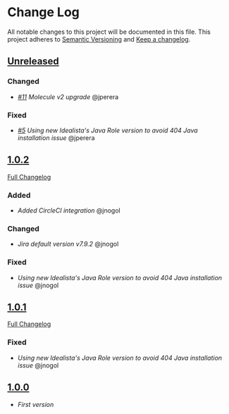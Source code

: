 # Change Log

All notable changes to this project will be documented in this file.
This project adheres to [Semantic Versioning](http://semver.org/) and [Keep a changelog](https://github.com/olivierlacan/keep-a-changelog).

## [Unreleased](https://github.com/idealista/jira-role/tree/develop)

### Changed
- *[#11](https://github.com/idealista/jira-role/issues/11) Molecule v2 upgrade* @jperera

### Fixed
- *[#5](https://github.com/idealista/jira-role/issues/5) Using new Idealista's Java Role version to avoid 404 Java installation issue* @jperera

## [1.0.2](https://github.com/idealista/jira-role/tree/1.0.2)
[Full Changelog](https://github.com/idealista/jira-role/compare/1.0.1...1.0.2)
### Added
- *Added CircleCI integration* @jnogol

### Changed
- *Jira default version v7.9.2* @jnogol

### Fixed
- *Using new Idealista's Java Role version to avoid 404 Java installation issue* @jnogol

## [1.0.1](https://github.com/idealista/jira-role/tree/1.0.1)
[Full Changelog](https://github.com/idealista/jira-role/compare/1.0.0...1.0.1)
### Fixed
- *Using new Idealista's Java Role version to avoid 404 Java installation issue* @jnogol

## [1.0.0](https://github.com/idealista/jira-role/tree/1.0.0)
- *First version*
